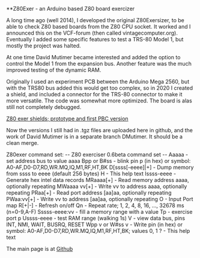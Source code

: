 **Z80Exer - an Arduino based Z80 board exercizer

A long time ago (well 2014), I developed the original Z80Exersizer, to be able to check Z80 based boards from the Z80 CPU
socket. It worked and I announced this on the VCF-forum (then called vintagecomputer.org). Eventually I added some specific
features to test a TRS-80 Model 1, but mostly the project was halted.

At one time David Mutimer became interested and added the option to control the Model 1 from the expansion bus. Another feature was the much improved testing of the dynamic RAM.

Originally I used an experiment PCB between the Arduino Mega 2560, but with the TRS80 bus added this would get too complex, so in 2020 I created a shield, and included a connector for the TRS-80 connector to make it more versatile. The code was somewhat more optimized. The board is alas still not completely debugged.

[Z80 exer shields; prototype and first PBC version](shields.jpg)

Now the versions I still had in .tgz files are uploaded here in github, and the work of David Mutimer is in a separate branch DMutimer. It should be a clean merge.


Z80exer command set:
		-- Z80 exerciser 0.6beta command set --
		Aaaaa          - set address bus to value aaaa
		Bpp or B#ss    - blink pin p (in hex) or symbol: A0-AF,D0-D7,RD,WR.MQ,IQ,M1,RF,HT,BK
		D[ssss[-eeee]|+] - Dump memory from ssss to eeee (default 256 bytes)
		H              - This help text
		Issss-eeee     - Generate hex intel data records
		MRaaaa[+]      - Read memory address aaaa, optionally repeating
		MWaaaa vv[+]   - Write vv to address aaaa, optionally repeating
		PRaa[+]        - Read port address [aa]aa, optionally repeating
		PWaa:vv[+]     - Write vv to address [aa]aa, optionally repeating
                O              - Input Port map
		R[+|-]         - Refresh on/off
		Qn             - Repeat rate; 1, 2, 4, 8, 16, ..., 32678 ms (n=0-9,A-F)
		Sssss-eeee:vv  - fill a memory range with a value
		Tp             - exercise port p
		Ussss-eeee     - test RAM range (walking 1s)
		V              - view data bus, pins INT, NMI, WAIT, BUSRQ, RESET
		Wpp v or W#ss v - Write pin (in hex) or symbol: A0-AF,D0-D7,RD,WR.MQ,IQ,M1,RF,HT,BK; values 0, 1
		?              - This help text
		


The main page is at [Github](https://electrickery.nl/digaud/arduino/Z80exer/)
